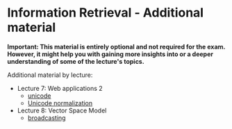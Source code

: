 # Information Retrieval - Additional material

**Important: This material is entirely optional and not
required for the exam. However, it might help you with
gaining more insights into or a deeper understanding of 
some of the lecture's topics.**

Additional material by lecture:
- Lecture 7: Web applications 2
    - [unicode](unicode)
    - [Unicode normalization](https://unicode.org/reports/tr15)
- Lecture 8: Vector Space Model
    - [broadcasting](broadcasting)

